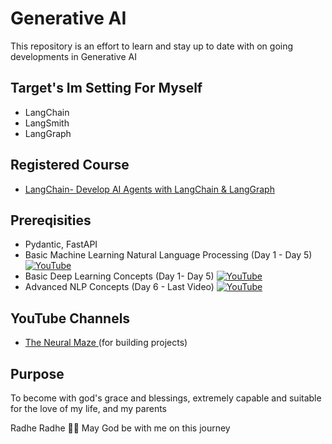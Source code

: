 # Generative AI

This repository is an effort to learn and stay up to date with on going developments in Generative AI<br>

## Target's Im Setting For Myself

- LangChain
- LangSmith
- LangGraph

## Registered Course

- [LangChain- Develop AI Agents with LangChain & LangGraph](https://www.udemy.com/course/langchain/)

## Prereqisities

- Pydantic, FastAPI
- Basic Machine Learning Natural Language Processing (Day 1 - Day 5) [![YouTube](https://img.shields.io/badge/YouTube-Video-green)](https://www.youtube.com/watch?v=w3coRFpyddQ&list=PLZoTAELRMXVNNrHSKv36Lr3_156yCo6Nn)
- Basic Deep Learning Concepts (Day 1- Day 5) [![YouTube](https://img.shields.io/badge/YouTube-Video-green)](https://www.youtube.com/watch?v=8arGWdq_KL0&list=PLZoTAELRMXVPiyueAqA_eQnsycC_DSBns)
- Advanced NLP Concepts (Day 6 - Last Video) [![YouTube](https://img.shields.io/badge/YouTube-Video-green)](https://www.youtube.com/watch?v=ZwYtqTaZ2io&list=PLZoTAELRMXVNNrHSKv36Lr3_156yCo6Nn&index=8)

## YouTube Channels

- [The Neural Maze ](https://youtube.com/@theneuralmaze?si=9_7QUmz9_ljg1eKs) (for building projects)

## Purpose

To become with god's grace and blessings, extremely capable and suitable for the love of my life, and my parents <br>

Radhe Radhe 🙏🏻 May God be with me on this journey
